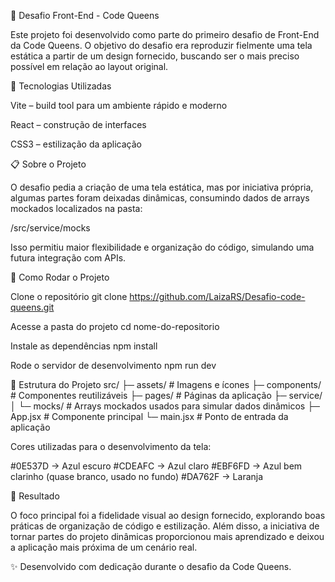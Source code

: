 🎨 Desafio Front-End - Code Queens

Este projeto foi desenvolvido como parte do primeiro desafio de Front-End da Code Queens.
O objetivo do desafio era reproduzir fielmente uma tela estática a partir de um design fornecido, buscando ser o mais preciso possível em relação ao layout original.

🚀 Tecnologias Utilizadas

Vite
– build tool para um ambiente rápido e moderno

React
– construção de interfaces

CSS3
– estilização da aplicação

📋 Sobre o Projeto

O desafio pedia a criação de uma tela estática, mas por iniciativa própria, algumas partes foram deixadas dinâmicas, consumindo dados de arrays mockados localizados na pasta:

/src/service/mocks

Isso permitiu maior flexibilidade e organização do código, simulando uma futura integração com APIs.

🔧 Como Rodar o Projeto

Clone o repositório
git clone https://github.com/LaizaRS/Desafio-code-queens.git

Acesse a pasta do projeto
cd nome-do-repositorio

Instale as dependências
npm install

Rode o servidor de desenvolvimento
npm run dev

📂 Estrutura do Projeto
src/
├─ assets/ # Imagens e ícones
├─ components/ # Componentes reutilizáveis
├─ pages/ # Páginas da aplicação
├─ service/
│ └─ mocks/ # Arrays mockados usados para simular dados dinâmicos
├─ App.jsx # Componente principal
└─ main.jsx # Ponto de entrada da aplicação

Cores utilizadas para o desenvolvimento da tela:

#0E537D → Azul escuro
#CDEAFC → Azul claro
#EBF6FD → Azul bem clarinho (quase branco, usado no fundo)
#DA762F → Laranja

🏅 Resultado

O foco principal foi a fidelidade visual ao design fornecido, explorando boas práticas de organização de código e estilização.
Além disso, a iniciativa de tornar partes do projeto dinâmicas proporcionou mais aprendizado e deixou a aplicação mais próxima de um cenário real.

✨ Desenvolvido com dedicação durante o desafio da Code Queens.
